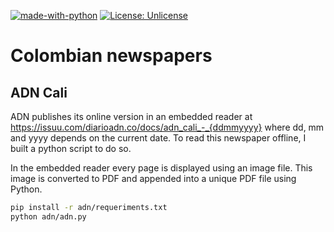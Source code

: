 [![made-with-python](https://img.shields.io/badge/Made%20with-Python-1f425f.svg)](https://www.python.org/)
[![License: Unlicense](https://img.shields.io/badge/license-Unlicense-blue.svg)](http://unlicense.org/)

# Colombian newspapers

## ADN Cali

ADN publishes its online version in an embedded reader at https://issuu.com/diarioadn.co/docs/adn_cali_-_{ddmmyyyy} where dd, mm and yyyy depends on the current date. To read this newspaper offline, I built a python script to do so. 

In the embedded reader every page is displayed using an image file. This image is converted to PDF and appended into a unique PDF file using Python.

```bash
pip install -r adn/requeriments.txt
python adn/adn.py
```
